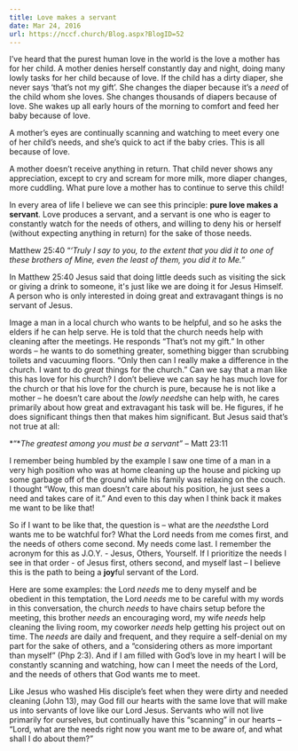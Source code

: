 ```yaml
---
title: Love makes a servant
date: Mar 24, 2016
url: https://nccf.church/Blog.aspx?BlogID=52
---
```


I’ve heard that the purest human love in the world is the love a mother has for her child. A mother denies herself constantly day and night, doing many lowly tasks for her child because of love. If the child has a dirty diaper, she never says ‘that’s not my gift’. She changes the diaper because it’s a *need* of the child whom she loves. She changes thousands of diapers because of love. She wakes up all early hours of the morning to comfort and feed her baby because of love.

A mother’s eyes are continually scanning and watching to meet every one of her child’s needs, and she’s quick to act if the baby cries. This is all because of love.

A mother doesn’t receive anything in return. That child never shows any appreciation, except to cry and scream for more milk, more diaper changes, more cuddling. What pure love a mother has to continue to serve this child!

In every area of life I believe we can see this principle: **pure love makes a servant**. Love produces a servant, and a servant is one who is eager to constantly watch for the needs of others, and willing to deny his or herself (without expecting anything in return) for the sake of those needs.

Matthew 25:40 “*‘Truly I say to you, to the extent that you did it to one of these brothers of Mine, even the least of them, you did it to Me.”*

In Matthew 25:40 Jesus said that doing little deeds such as visiting the sick or giving a drink to someone, it's just like we are doing it for Jesus Himself. A person who is only interested in doing great and extravagant things is no servant of Jesus.

Image a man in a local church who wants to be helpful, and so he asks the elders if he can help serve. He is told that the church needs help with cleaning after the meetings. He responds “That’s not my gift.” In other words – he wants to do something greater, something bigger than scrubbing toilets and vacuuming floors. “Only then can I really make a difference in the church. I want to do *great* things for the church.” Can we say that a man like this has love for his church? I don’t believe we can say he has much love for the church or that his love for the church is pure, because he is not like a mother – he doesn’t care about the *lowly* *needs*he can help with, he cares primarily about how great and extravagant his task will be. He figures, if he does significant things then that makes him significant. But Jesus said that’s not true at all:

*“**The greatest among you must be a servant”* – Matt 23:11

I remember being humbled by the example I saw one time of a man in a very high position who was at home cleaning up the house and picking up some garbage off of the ground while his family was relaxing on the couch. I thought “Wow, this man doesn’t care about his position, he just sees a need and takes care of it.” And even to this day when I think back it makes me want to be like that!

So if I want to be like that, the question is – what are the *needs*the Lord wants me to be watchful for? What the Lord needs from me comes first, and the needs of others come second. My needs come last. I remember the acronym for this as J.O.Y. - Jesus, Others, Yourself. If I prioritize the needs I see in that order - of Jesus first, others second, and myself last – I believe this is the path to being a **joy**ful servant of the Lord.

Here are some examples: the Lord *needs* me to deny myself and be obedient in this temptation, the Lord *needs* me to be careful with my words in this conversation, the church *needs* to have chairs setup before the meeting, this brother *needs* an encouraging word, my wife *needs* help cleaning the living room, my coworker *needs* help getting his project out on time. The *needs* are daily and frequent, and they require a self-denial on my part for the sake of others, and a “considering others as more important than myself” (Php 2:3). And if I am filled with God’s love in my heart I will be constantly scanning and watching, how can I meet the needs of the Lord, and the needs of others that God wants me to meet.

Like Jesus who washed His disciple’s feet when they were dirty and needed cleaning (John 13), may God fill our hearts with the same love that will make us into servants of love like our Lord Jesus. Servants who will not live primarily for ourselves, but continually have this “scanning” in our hearts – “Lord, what are the needs right now you want me to be aware of, and what shall I do about them?”
